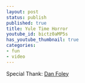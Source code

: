 ```yaml
---
layout: post
status: publish
published: true
title: Yule Time Horror
youtube_id: bictz0aMP5s
has_youtube_thumbnail: true
categories:
- fun
- video
---
```


Special Thank: [Dan Foley](http://www.dan-foley.com)
